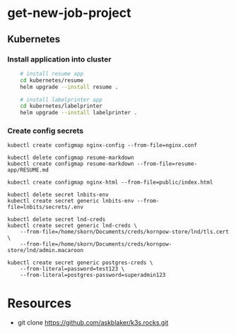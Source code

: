 # get-new-job-project


## Kubernetes

### Install application into cluster
```bash
    # install resume app
    cd kubernetes/resume
    helm upgrade --install resume .
```

```bash
    # install labelprinter app
    cd kubernetes/labelprinter
    helm upgrade --install labelprinter .
```

### Create config secrets
```
kubectl create configmap nginx-config --from-file=nginx.conf
```

```
kubectl delete configmap resume-markdown
kubectl create configmap resume-markdown --from-file=resume-app/RESUME.md

kubectl create configmap nginx-html --from-file=public/index.html
```

```
kubectl delete secret lnbits-env
kubectl create secret generic lnbits-env --from-file=lnbits/secrets/.env

kubectl delete secret lnd-creds
kubectl create secret generic lnd-creds \
    --from-file=/home/skorn/Documents/creds/kornpow-store/lnd/tls.cert \
    --from-file=/home/skorn/Documents/creds/kornpow-store/lnd/admin.macaroon
```

```
kubectl create secret generic postgres-creds \
    --from-literal=password=test123 \
    --from-literal=postgres-password=superadmin123
```


# Resources
- git clone https://github.com/askblaker/k3s.rocks.git